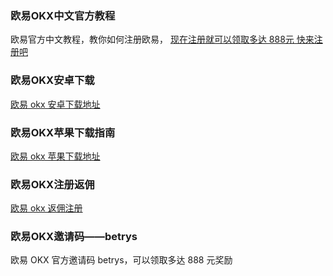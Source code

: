 ### 欧易OKX中文官方教程
欧易官方中文教程，教你如何注册欧易， [现在注册就可以领取多达 888元 快来注册吧](https://www.plwebnne.com/join/CNOFF)

### 欧易OKX安卓下载
[欧易 okx 安卓下载地址](https://okxzh.github.io/right-sidebar.html)

### 欧易OKX苹果下载指南
[欧易 okx 苹果下载地址](https://okxzh.github.io/right-sidebar.html)

### 欧易OKX注册返佣
[欧易 okx 返佣注册](https://okxzh.github.io/right-sidebar.html)

### 欧易OKX邀请码——betrys
欧易 OKX 官方邀请码 betrys，可以领取多达 888 元奖励